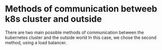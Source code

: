 # Methods of communication betweeb k8s cluster and outside

There are two main possible methods of communication between the kubernetes cluster and the outside world In this case, we chose the second method, using a load balancer.
